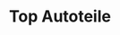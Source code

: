 ---
title: "Top Autoteile"
url: /berlin/top-autoteile-rummelsburger-landstrasse/
shop: Autoteile
---